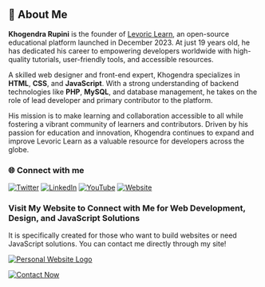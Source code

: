 ## 👋 About Me

**Khogendra Rupini** is the founder of [Levoric Learn](https://levoriclearn.com), an open-source educational platform launched in December 2023. At just 19 years old, he has dedicated his career to empowering developers worldwide with high-quality tutorials, user-friendly tools, and accessible resources.

A skilled web designer and front-end expert, Khogendra specializes in **HTML**, **CSS**, and **JavaScript**. With a strong understanding of backend technologies like **PHP**, **MySQL**, and database management, he takes on the role of lead developer and primary contributor to the platform.  

His mission is to make learning and collaboration accessible to all while fostering a vibrant community of learners and contributors. Driven by his passion for education and innovation, Khogendra continues to expand and improve Levoric Learn as a valuable resource for developers across the globe.


### 🌐 Connect with me

[![Twitter](https://img.shields.io/badge/Twitter-1DA1F2?style=for-the-badge&logo=twitter&logoColor=white)](https://twitter.com/khogendrarupini)
[![LinkedIn](https://img.shields.io/badge/LinkedIn-0077B5?style=for-the-badge&logo=linkedin&logoColor=white)](https://www.linkedin.com/in/khogendrarupini/)
[![YouTube](https://img.shields.io/badge/YouTube-FF0000?style=for-the-badge&logo=youtube&logoColor=white)](https://www.youtube.com/khogendrarupini)
[![Website](https://img.shields.io/badge/Website-4285F4?style=for-the-badge&logo=google-chrome&logoColor=white)](https://khogendrarupini.com)

### Visit My Website to Connect with Me for Web Development, Design, and JavaScript Solutions

It is specifically created for those who want to build websites or need JavaScript solutions. You can contact me directly through my site!

[![Personal Website Logo](https://khogendrarupini.com/image/apple-touch-icon.png)](https://khogendrarupini.com)

[![Contact Now](https://img.shields.io/badge/Contact%20Now-FF5722?style=for-the-badge&logo=maildotru&logoColor=white)](https://khogendrarupini.com/)
